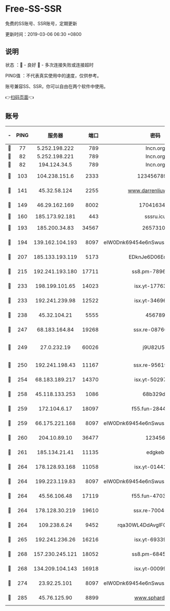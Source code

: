# Free-SS-SSR

免费的SS账号、SSR账号，定期更新

更新时间：2019-03-06 06:30 +0800

## 说明

状态     ：🙂 - 良好 🙁 - 多次连接失败或连接超时

PING值   ：不代表真实使用中的速度，仅供参考。

账号兼容SS、SSR，你可以自由在两个软件中使用。

👉[扫码页面](https://liesauer.github.io/free-ss-ssr.github.io/)👈

## 账号

|-|PING|服务器|端口|密码|加密方式|区域|
|:----:|:----:|:-----:|-----:|:----:|:----:|:----:|
|🙂|77|5.252.198.222|789|lncn.org|rc4|JP|
|🙂|82|5.252.198.221|789|lncn.org|rc4|JP|
|🙂|82|194.124.34.5|789|lncn.org|rc4|JP|
|🙂|103|104.238.151.6|2333|12345678900|aes-256-cfb|JP|
|🙂|141|45.32.58.124|2255|www.darrenliuwei.com|aes-256-cfb|JP|
|🙂|149|46.29.162.169|8002|1704163453|aes-256-cfb|RU|
|🙂|160|185.173.92.181|443|sssru.icu|rc4-md5|RU|
|🙂|193|185.200.34.83|34567|26573106|aes-256-cfb|US|
|🙂|194|139.162.104.193|8097|eIW0Dnk69454e6nSwuspv9DmS201tQ0D|aes-256-cfb|JP|
|🙂|207|185.133.193.119|5173|EDknJe6D06EoWDaw|aes-256-cfb|US|
|🙂|215|192.241.193.180|17711|ss8.pm-78965598|aes-256-cfb|US|
|🙂|233|198.199.101.65|14023|isx.yt-17763934|aes-256-cfb|US|
|🙂|233|192.241.239.98|12522|isx.yt-34696326|aes-256-cfb|US|
|🙂|238|45.32.104.21|5555|456789|aes-256-cfb|SG|
|🙂|247|68.183.164.84|19268|ssx.re-08766670|aes-256-cfb|US|
|🙂|249|27.0.232.19|60026|j9U82U53|xchacha20-ietf-poly1305|HK|
|🙂|250|192.241.198.43|11167|ssx.re-95619566|aes-256-cfb|US|
|🙂|254|68.183.189.217|14370|isx.yt-50297901|aes-256-cfb|SG|
|🙂|258|45.118.133.253|1086|68b329da|aes-256-cfb|SG|
|🙂|259|172.104.6.17|18097|f55.fun-28441819|aes-256-cfb|US|
|🙂|259|66.175.221.168|8097|eIW0Dnk69454e6nSwuspv9DmS201tQ0D|aes-256-cfb|US|
|🙂|260|204.10.89.10|36477|123456|aes-256-cfb|US|
|🙂|261|185.134.21.41|11135|edgkeb|aes-256-cfb|GB|
|🙂|264|178.128.93.168|11058|isx.yt-01441117|aes-256-cfb|SG|
|🙂|264|199.223.119.83|8097|eIW0Dnk69454e6nSwuspv9DmS201tQ0D|aes-256-cfb|US|
|🙂|264|45.56.106.48|17119|f55.fun-47038034|aes-256-cfb|US|
|🙂|264|178.128.30.219|19610|ssx.re-70045890|aes-256-cfb|SG|
|🙂|264|109.238.6.24|9452|rqa30WL4DdAvgIFG6Fs3znzTa|aes-256-cfb|FR|
|🙂|265|192.241.236.26|16216|isx.yt-69339044|aes-256-cfb|US|
|🙂|268|157.230.245.121|18052|ss8.pm-68457462|aes-256-cfb|SG|
|🙂|268|134.209.104.143|16918|isx.yt-00099040|aes-256-cfb|SG|
|🙂|274|23.92.25.101|8097|eIW0Dnk69454e6nSwuspv9DmS201tQ0D|aes-256-cfb|US|
|🙂|285|45.76.125.90|8899|www.sphard.com|aes-256-cfb|JP|

